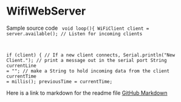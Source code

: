 # WifiWebServer


Sample source code
<code>
void loop(){
  WiFiClient client = server.available();   // Listen for incoming clients

  if (client) {                             // If a new client connects,
    Serial.println("New Client.");          // print a message out in the serial port
    String currentLine = "";                // make a String to hold incoming data from the client
    currentTime = millis();
    previousTime = currentTime;
</code>

Here is a link to markdown for the readme file [GitHub Markdown](https://guides.github.com/features/mastering-markdown/)
